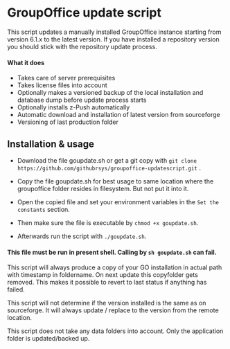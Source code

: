 # GroupOffice update script
 
 This script updates a manually installed GroupOffice instance starting from version 6.1.x to the latest version. 
 If you have installed a repository version you should stick with the repository update process.
  
#### What it does

* Takes care of server prerequisites
* Takes license files into account 
* Optionally makes a versioned backup of the local installation and database dump before update process starts
* Optionally installs z-Push automatically
* Automatic download and installation of latest version from sourceforge
* Versioning of last production folder

## Installation & usage

* Download the file goupdate.sh or get a git copy 
with `git clone https://github.com/githubrsys/groupoffice-updatescript.git` . 

* Copy the file goupdate.sh for best usage to same location where the groupoffice folder resides in filesystem. But not put it into it.
* Open the copied file and set your environment variables in the `Set the constants` section. 
* Then make sure the file is executable by `chmod +x goupdate.sh`. 
* Afterwards run the script with `./goupdate.sh`.
 
#### This file must be run in present shell. Calling by `sh goupdate.sh` can fail.
 
 This script will always produce a copy of your GO installation in actual path with timestamp in foldername. On next update this copyfolder gets removed. This makes it possible to revert to last status if anything has failed. 
 
This script will not determine if the version installed is the same as on sourceforge. It will always update / replace to the version from the remote location.   

This script does not take any data folders into account. Only the application folder is updated/backed up.
